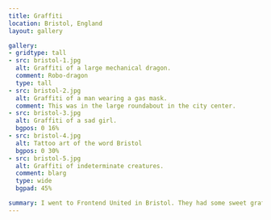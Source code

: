 ```yaml
---
title: Graffiti
location: Bristol, England
layout: gallery

gallery:
- gridtype: tall
- src: bristol-1.jpg
  alt: Graffiti of a large mechanical dragon.
  comment: Robo-dragon
  type: tall
- src: bristol-2.jpg
  alt: Graffiti of a man wearing a gas mask.
  comment: This was in the large roundabout in the city center.
- src: bristol-3.jpg
  alt: Graffiti of a sad girl.
  bgpos: 0 16%
- src: bristol-4.jpg
  alt: Tattoo art of the word Bristol
  bgpos: 0 30%
- src: bristol-5.jpg
  alt: Graffiti of indeterminate creatures.
  comment: blarg
  type: wide
  bgpad: 45%

summary: I went to Frontend United in Bristol. They had some sweet graffiti.
---
```


